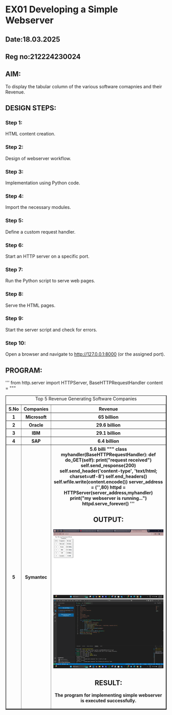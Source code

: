 # EX01 Developing a Simple Webserver
## Date:18.03.2025
## Reg no:212224230024

## AIM:
To display the tabular column of the various software comapnies and their Revenue.

## DESIGN STEPS:
### Step 1: 
HTML content creation.

### Step 2:
Design of webserver workflow.

### Step 3:
Implementation using Python code.

### Step 4:
Import the necessary modules.

### Step 5:
Define a custom request handler.

### Step 6:
Start an HTTP server on a specific port.

### Step 7:
Run the Python script to serve web pages.

### Step 8:
Serve the HTML pages.

### Step 9:
Start the server script and check for errors.

### Step 10:
Open a browser and navigate to http://127.0.0.1:8000 (or the assigned port).

## PROGRAM:
'''
from http.server import HTTPServer, BaseHTTPRequestHandler
content = """
<html>
<head>
<title>Top Software Industries</title>
</head>
<body>
<table border="2" cellspacing="10" cellpadding="6">
<caption>Top 5 Revenue Generating Software Companies</caption>
<tr>
<th>S.No</th>
<th>Companies</th>
<th>Revenue</th>
</tr>
<tr>
<th>1</th>
<th>Microsoft</th>
<th>65 billion</th>
</tr>
<tr>
<th>2</th>
<th>Oracle</th>
<th>29.6 billion</th>
</tr>
<tr>
<th>3</th>
<th>IBM</th>
<th>29.1 billion</th>
</tr>
<tr>
<th>4</th>
<th>SAP</th>
<th>6.4 billion</th>
</tr>
<tr>
<th>5</th>
<th>Symantec</th>
<th>5.6 billi
"""
class myhandler(BaseHTTPRequestHandler):
    def do_GET(self):
        print("request received")
        self.send_response(200)
        self.send_header('content-type', 'text/html; charset=utf-8')
        self.end_headers()
        self.wfile.write(content.encode())
server_address = ('',80)
httpd = HTTPServer(server_address,myhandler)
print("my webserver is running...")
httpd.serve_forever()
'''


## OUTPUT:
![alt text](<Screenshot 2025-03-18 105105.png>)
![alt text](<Screenshot 2025-03-18 105126.png>)


## RESULT:
The program for implementing simple webserver is executed successfully.

